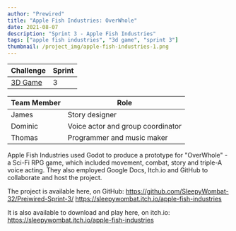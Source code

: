```yaml
---
author: "Prewired"
title: "Apple Fish Industries: OverWhole"
date: 2021-08-07
description: "Sprint 3 - Apple Fish Industries"
tags: ["apple fish industries", "3d game", "sprint 3"]
thumbnail: /project_img/apple-fish-industries-1.png
---
```


Challenge | Sprint
--- | ---
[3D Game](https://plusplus.prewired.org/challenges/build-a-3d-game/) | 3

Team Member | Role
--- | ---
James | Story designer
Dominic | Voice actor and group coordinator
Thomas | Programmer and music maker

Apple Fish Industries used Godot to produce a prototype for "OverWhole" - a Sci-Fi RPG game, which included movement, combat, story and triple-A voice acting. They also employed Google Docs, Itch.io and GitHub to collaborate and host the project.

The project is available here, on GitHub: https://github.com/SleepyWombat-32/Preiwired-Sprint-3/ https://sleepywombat.itch.io/apple-fish-industries 

It is also available to download and play here, on itch.io: https://sleepywombat.itch.io/apple-fish-industries